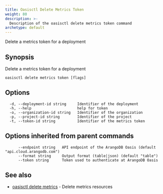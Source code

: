 ```yaml
---
title: Oasisctl Delete Metrics Token
weight: 80
description: >-
  Description of the oasisctl delete metrics token command
archetype: default
---
```

Delete a metrics token for a deployment

## Synopsis

Delete a metrics token for a deployment

```
oasisctl delete metrics token [flags]
```

## Options

```
  -d, --deployment-id string     Identifier of the deployment
  -h, --help                     help for token
  -o, --organization-id string   Identifier of the organization
  -p, --project-id string        Identifier of the project
  -t, --token-id string          Identifier of the metrics token
```

## Options inherited from parent commands

```
      --endpoint string   API endpoint of the ArangoDB Oasis (default "api.cloud.arangodb.com")
      --format string     Output format (table|json) (default "table")
      --token string      Token used to authenticate at ArangoDB Oasis
```

## See also

* [oasisctl delete metrics](delete-metrics.md)	 - Delete metrics resources

